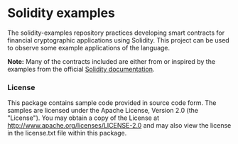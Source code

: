 # Solidity examples
The solidity-examples repository practices developing smart contracts for financial cryptographic applications using Solidity. This project can be used to observe some example applications of the language.

**Note:** Many of the contracts included are either from or inspired by the examples from the official [Solidity documentation](http://solidity.readthedocs.org).

### License
This package contains sample code provided in source code form. The samples are licensed under the Apache License, Version 2.0 (the "License"). You may obtain a copy of the License at http://www.apache.org/licenses/LICENSE-2.0 and may also view the license in the license.txt file within this package.
